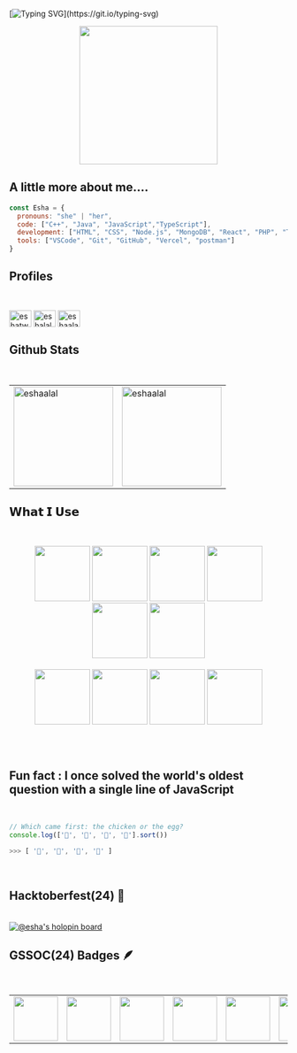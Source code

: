 [![Typing SVG](https://readme-typing-svg.herokuapp.com?font=Architects+Daughter&color=FFFFFF&size=30&lines=Hey!+It's+Esha!;I'm+a+learning+developer...)](https://git.io/typing-svg)

<p align="center">
  <img width="250" src="https://media.giphy.com/media/v1.Y2lkPTc5MGI3NjExMTZyeTdjNnk2ejlqbjF1cmtydzE0b3cwbXVubjY3bmU3eXc3ZzdybyZlcD12MV9pbnRlcm5hbF9naWZfYnlfaWQmY3Q9cw/JBSQu6cuMoBZMC6daR/giphy.gif">
</p>
<!-- <p align="left"> <img src="https://komarev.com/ghpvc/?username=eshaalal&label=Profile%20views&color=0e75b6&style=flat" alt="eshaalal" /> </p>
 -->

## A little more about me.... 

```javascript
const Esha = {
  pronouns: "she" | "her",
  code: ["C++", "Java", "JavaScript","TypeScript"],
  development: ["HTML", "CSS", "Node.js", "MongoDB", "React", "PHP", "Tailwind CSS", "Bootstrap","Laravel"],
  tools: ["VSCode", "Git", "GitHub", "Vercel", "postman"]
}
```

## Profiles 
<br>
<p align="left">
<a href="https://twitter.com/eshatwt" target="blank"><img align="center" src="https://raw.githubusercontent.com/rahuldkjain/github-profile-readme-generator/master/src/images/icons/Social/twitter.svg" alt="eshatwt" height="30" width="40" /></a>
<a href="https://instagram.com/eshalal._" target="blank"><img align="center" src="https://raw.githubusercontent.com/rahuldkjain/github-profile-readme-generator/master/src/images/icons/Social/instagram.svg" alt="eshalal._" height="30" width="40" /></a>
<a href="https://leetcode.com/u/eshaalal2/" target="blank"><img align="center" src="https://raw.githubusercontent.com/rahuldkjain/github-profile-readme-generator/master/src/images/icons/Social/leet-code.svg" alt="eshaalal" height="30" width="40" /></a>

</p>

## Github Stats
<br>
<table>
  <tr>
    <td>
      <img height="180em" src="https://github-readme-stats.vercel.app/api?username=eshaalal&show_icons=true&locale=en" alt="eshaalal" />
    </td>
    <td>
      <img height="180em" src="https://github-readme-streak-stats.herokuapp.com/?user=eshaalal&" alt="eshaalal" />
    </td>
  </tr>
</table>

## 𝗪𝗵𝗮𝘁 𝗜 𝗨𝘀𝗲

<br>
<p align="center">
  <img src="https://media3.giphy.com/media/ln7z2eWriiQAllfVcn/200w.webp" width="100">
   <img src="https://media.giphy.com/media/kH6CqYiquZawmU1HI6/giphy.gif" width="100" height="100">
   <img src="https://i.giphy.com/media/eNAsjO55tPbgaor7ma/200w.webp" width="100">
   <img src="https://media.giphy.com/media/du3J3cXyzhj75IOgvA/giphy.gif" width="100">
   <img src="https://i.giphy.com/media/IdyAQJVN2kVPNUrojM/200.webp" width="100">
    <img src="https://i.giphy.com/media/v1.Y2lkPTc5MGI3NjExbTJ4bXlsbmVmb2t3aHNyaWRiOHd5YzVyd3ZyZjJweHh0Mm5wNGt3ciZlcD12MV9pbnRlcm5hbF9naWZfYnlfaWQmY3Q9Zw/Lmy23L3RkJ0sEWokRN/giphy.gif" width="100" height="100" ><br><br>
      <img src="https://media.giphy.com/media/kdFc8fubgS31b8DsVu/giphy.gif?cid=790b7611ecd14fb6cede79a0e1bc9a92fc6acb37a85f7d81&ep=v1_user_favorites&rid=giphy.gif&ct=s" width="100" height="100">

  <img src="https://media.giphy.com/media/v1.Y2lkPTc5MGI3NjExZWNkMTRmYjZjZWRlNzlhMGUxYmM5YTkyZmM2YWNiMzdhODVmN2Q4MSZlcD12MV91c2VyX2Zhdm9yaXRlcyZjdD1z/JqDcpPX8vWahUny0pE/giphy.gif" width="100" height="100">
  <img src="https://media.giphy.com/media/Sr8xDpMwVKOHUWDVRD/giphy.gif?cid=ecf05e473u18fz21id38kp2e1yyfrnex08c2y67cyq8lmf6k&ep=v1_gifs_related&rid=giphy.gif&ct=s" width="100" height="100">
  <img src="https://img.icons8.com/?size=512&id=WoopfRcDj3RF&format=png" width="100" height="100">
    




  <br>
</p>
<br>
<br>


## Fun fact : I once solved the world's oldest question with a single line of JavaScript
<!-- wi*quL3fcV -->
<br>

```javascript
// Which came first: the chicken or the egg?
console.log(['🥚', '🐣', '🐥', '🐔'].sort())

>>> [ '🐔', '🐣', '🐥', '🥚' ]
```
<br>

## Hacktoberfest(24) 🦖
<br>
<a href="https://holopin.io/@eshaalal">
  <img src="https://holopin.me/eshaalal" alt="@esha's holopin board" />
</a>
<br>

## GSSOC(24) Badges 🪶
<br>
<div align="center">
  <table>
    <tr>
      <td align="center">
        <a href="https://gssoc.girlscript.tech/leaderboard?year=2024Extd&username=eshaalal">
          <img src="https://raw.githubusercontent.com/GSSoC24/Hack-Web3Conf/refs/heads/main/assets/Hack-Web3Conf%202024%20Badge%20(2).png" width="80px" height="80px" />
          <br />
        </a>
      </td>
      <td align="center">
        <a href="https://gssoc.girlscript.tech/leaderboard?year=2024Extd&username=eshaalal">
          <img src="https://raw.githubusercontent.com/GSSoC24/Postman-Challenge/main/docs/assets/Postman%20White.png" width="80px" height="80px" />
          <br />
        </a>
      </td>
      <td align="center">
        <a href="https://gssoc.girlscript.tech/leaderboard?year=2024Extd&username=eshaalal">
          <img src="https://raw.githubusercontent.com/GSSoC24/Postman-Challenge/main/docs/assets/1.png" width="80px" height="80px" />
          <br />
        </a>
      </td>
      <td align="center">
        <a href="https://gssoc.girlscript.tech/leaderboard?year=2024Extd&username=eshaalal">
          <img src="https://raw.githubusercontent.com/GSSoC24/Postman-Challenge/main/docs/assets/2.png" width="80px" height="80px" />
          <br />
        </a>
      </td>
      <td align="center">
        <a href="https://gssoc.girlscript.tech/leaderboard?year=2024Extd&username=eshaalal">
          <img src="https://raw.githubusercontent.com/GSSoC24/Postman-Challenge/main/docs/assets/3.png" width="80px" height="80px" />
          <br />
        </a>
      </td>
      <td align="center">
        <a href="https://gssoc.girlscript.tech/leaderboard?year=2024Extd&username=eshaalal">
          <img src="https://raw.githubusercontent.com/GSSoC24/Postman-Challenge/main/docs/assets/4.png" width="80px" height="80px" />
          <br />
        </a>
      </td>
      <td align="center">
        <a href="https://gssoc.girlscript.tech/leaderboard?year=2024Extd&username=eshaalal">
          <img src="https://raw.githubusercontent.com/GSSoC24/Postman-Challenge/main/docs/assets/5.png" width="80px" height="80px" />
          <br />
        </a>
      </td>
       <td align="center">
        <a href="https://gssoc.girlscript.tech/leaderboard?year=2024Extd&username=eshaalal">
          <img src="https://raw.githubusercontent.com/GSSoC24/Postman-Challenge/main/docs/assets/6.png" width="80px" height="80px" />
          <br />
        </a>
      </td>
    </tr>
  </table>
</div>


